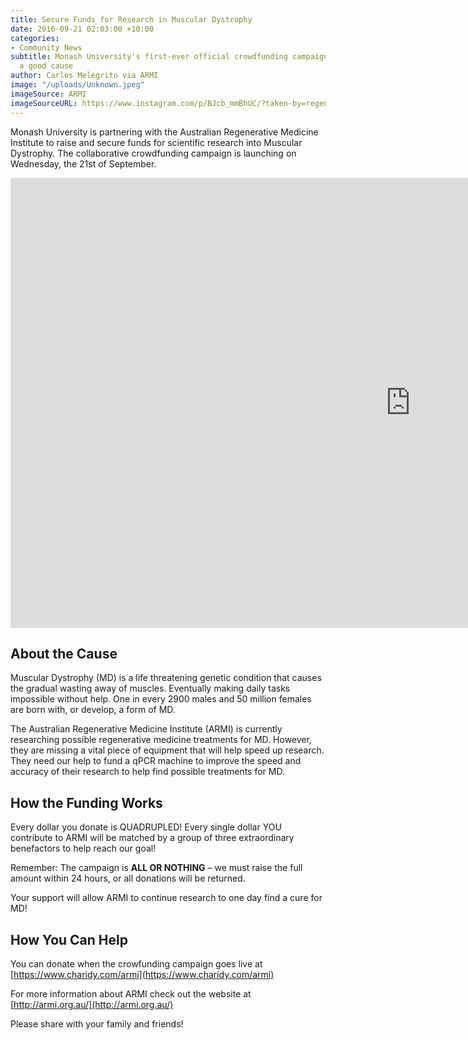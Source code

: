 ```yaml
---
title: Secure Funds for Research in Muscular Dystrophy
date: 2016-09-21 02:03:00 +10:00
categories:
- Community News
subtitle: Monash University's first-ever official crowdfunding campaign is up for
  a good cause
author: Carlos Melegrito via ARMI
image: "/uploads/Unknown.jpeg"
imageSource: ARMI
imageSourceURL: https://www.instagram.com/p/BJcb_mmBhUC/?taken-by=regener8au
---
```


Monash University is partnering with the Australian Regenerative Medicine Institute to raise and secure funds for scientific research into Muscular Dystrophy. The collaborative crowdfunding campaign is launching on Wednesday, the 21st of September.

<div class="embed">
<iframe width="1280" height="720" src="https://www.youtube.com/embed/6iApht0qgDc" frameborder="0" allowfullscreen></iframe>
</div>

## About the Cause

Muscular Dystrophy (MD) is a life threatening genetic condition that causes the gradual wasting away of muscles. Eventually making daily tasks impossible without help. One in every 2900 males and 50 million females are born with, or develop, a form of MD.

The Australian Regenerative Medicine Institute (ARMI) is currently researching possible regenerative medicine treatments for MD. However, they are missing a vital piece of equipment that will help speed up research. They need our help to fund a qPCR machine to improve the speed and accuracy of their research to help find possible treatments for MD.

## How the Funding Works

Every dollar you donate is QUADRUPLED! Every single dollar YOU contribute to ARMI will be matched by a group of three extraordinary benefactors to help reach our goal!

Remember: The campaign is **ALL OR NOTHING** – we must raise the full amount within 24 hours, or all donations will be returned.

Your support will allow ARMI to continue research to one day find a cure for MD!

## How You Can Help

You can donate when the crowfunding campaign goes live at [https://www.charidy.com/armi](https://www.charidy.com/armi)

For more information about ARMI check out the website at [http://armi.org.au/](http://armi.org.au/)

Please share with your family and friends!